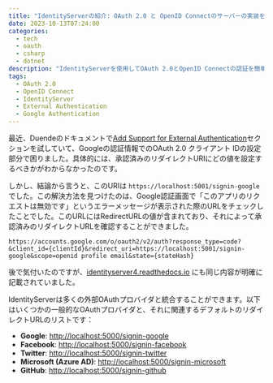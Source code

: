```yaml
---
title: "IdentityServerの紹介: OAuth 2.0 と OpenID Connectのサーバーの実装をサポート"
date: 2023-10-13T07:24:00
categories:
  - tech
  - oauth
  - csharp
  - dotnet
description: "IdentityServerを使用してOAuth 2.0とOpenID Connectの認証を簡単に実装。外部認証プロバイダとの統合方法とリダイレクトURIの設定方法を解説。"
tags:
  - OAuth 2.0
  - OpenID Connect
  - IdentityServer
  - External Authentication
  - Google Authentication
---
```


最近、Duendeのドキュメントで[Add Support for External Authentication](https://docs.duendesoftware.com/identityserver/v6/quickstarts/2_interactive/#add-support-for-external-authentication)セクションを試していて、Googleの認証情報でのOAuth 2.0 クライアント IDの設定部分で困りました。具体的には、承認済みのリダイレクトURIにどの値を設定するべきかがわからなかったのです。

しかし、結論から言うと、このURIは `https://localhost:5001/signin-google` でした。この解決方法を見つけたのは、Google認証画面で「このアプリのリクエストは無効です」というエラーメッセージが表示された際のURLをチェックしたことでした。このURLにはRedirectURLの値が含まれており、それによって承認済みのリダイレクトURLを確認することができました。

```url
https://accounts.google.com/o/oauth2/v2/auth?response_type=code?&client_id={clientId}&redirect_uri=https://localhost:5001/signin-google&scope=openid profile email&state={stateHash}
```

後で気付いたのですが、[identityserver4.readthedocs.io](https://identityserver4.readthedocs.io/en/aspnetcore1/quickstarts/4_external_authentication.html) にも同じ内容が明確に記載されていました。

IdentityServerは多くの外部OAuthプロバイダと統合することができます。以下はいくつかの一般的なOAuthプロバイダと、それに関連するデフォルトのリダイレクトURLのリストです：

- **Google**: <http://localhost:5000/signin-google>
- **Facebook**: <http://localhost:5000/signin-facebook>
- **Twitter**: <http://localhost:5000/signin-twitter>
- **Microsoft (Azure AD)**: <http://localhost:5000/signin-microsoft>
- **GitHub**: <http://localhost:5000/signin-github>
